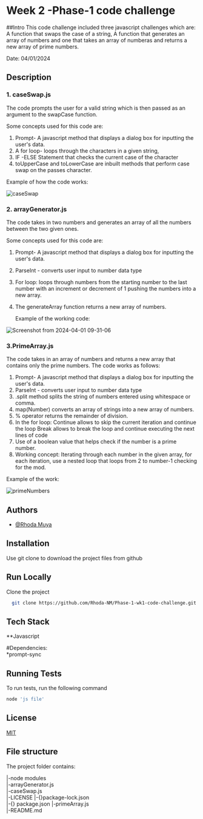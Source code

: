 # Week 2 -Phase-1 code challenge

##Intro
This code challenge included three javascript challenges which are:
A function that swaps the  case of a string, A function that generates an array of numbers and one that takes an array of numberas and returns a new array of prime numbers.

Date: 04/01/2024

## Description
### 1. caseSwap.js
The code prompts the user for a valid string which is then passed as an argument to the swapCase function.

Some concepts used for this code are:
1. Prompt- A javascript method that displays a dialog box for inputting the user's data.
2. A for loop- loops through the characters in a given string,
3. IF -ELSE Statement that checks the current case of the character
4. toUpperCase and toLowerCase are inbuilt methods that perform case swap on the passes character.

Example of how the code works:


![caseSwap](https://github.com/Rhoda-NM/Phase-1-wk-2-code-challenge/assets/56297292/d78691bc-f34d-4fae-9ac0-e77733378e06)


### 2. arrayGenerator.js
The code takes in two numbers and generates an array of all the numbers between the two given ones.

Some concepts used for this code are:
1. Prompt- A javascript method that displays a dialog box for inputting the user's data.
2. ParseInt - converts user input to  number data type
3. For loop: loops through numbers from the starting number to the last number with an increment or decrement of 1 pushing the numbers into a new array.
4. The generateArray function returns a new array of numbers.

   Example of the working code:

   
![Screenshot from 2024-04-01 09-31-06](https://github.com/Rhoda-NM/Phase-1-wk-2-code-challenge/assets/56297292/19c9ce43-ba6a-4d9e-89a5-8532548722e0)


### 3.PrimeArray.js
The code takes in an array of numbers and returns a new array that contains only the prime numbers.
The code works as follows:
1. Prompt- A javascript method that displays a dialog box for inputting the user's data.
2. ParseInt - converts user input to  number data type
3. .split method splits the string of numbers entered using whitespace or comma.
4. map(Number) converts an array of strings into a new array of numbers.
5. % operator returns the remainder of division.
6. In the for loop:
               Continue allows to skip the current iteration and continue the loop
               Break allows to break the loop and continue executing the next lines of code
7. Use of a boolean value that helps check if the number is a prime number.
8. Working concept: Iterating through each number in the given array, for each iteration, use a nested loop that loops from 2 to number-1 checking for the mod.

Example of the work:


![primeNumbers](https://github.com/Rhoda-NM/Phase-1-wk-2-code-challenge/assets/56297292/4bf1c5b3-8ac4-46a9-a90f-a160a5e90b19)





## Authors

- [@Rhoda Muya](https://www.github.com/Rhoda-NM)


## Installation

Use git clone to download the project files from github
## Run Locally

Clone the project

```bash
  git clone https://github.com/Rhoda-NM/Phase-1-wk1-code-challenge.git
```



## Tech Stack

**Javascript

#Dependencies:   
*prompt-sync

## Running Tests

To run tests, run the following command

```bash
node 'js file'
```


## License

[MIT](https://choosealicense.com/licenses/mit/)


## File structure
The project folder contains:

|-node modules                       
|-arrayGenerator.js  
|-caseSwap.js  
|-LICENSE
|-{}package-lock.json    
|-{} package.json 
|-primeArray.js     
|-README.md
